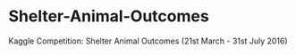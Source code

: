 # Shelter-Animal-Outcomes
Kaggle Competition: Shelter Animal Outcomes (21st March - 31st July 2016)
